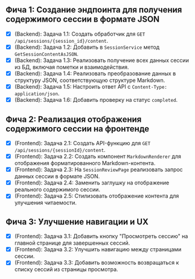 ## Фича 1: Создание эндпоинта для получения содержимого сессии в формате JSON

- [x] (Backend): Задача 1.1: Создать обработчик для `GET /api/sessions/{session_id}/content`.
- [x] (Backend): Задача 1.2: Добавить в `SessionService` метод `GetSessionContentAsJSON`.
- [x] (Backend): Задача 1.3: Реализовать получение всех данных сессии из БД, включая пометки и взаимодействия.
- [x] (Backend): Задача 1.4: Реализовать преобразование данных в структуру JSON, соответствующую структуре Markdown.
- [x] (Backend): Задача 1.5: Настроить ответ API с `Content-Type: application/json`.
- [x] (Backend): Задача 1.6: Добавить проверку на статус `completed`.

## Фича 2: Реализация отображения содержимого сессии на фронтенде

- [x] (Frontend): Задача 2.1: Создать API-функцию для `GET /api/sessions/{sessionId}/content`.
- [x] (Frontend): Задача 2.2: Создать компонент `MarkdownRenderer` для отображения форматированного Markdown-контента.
- [x] (Frontend): Задача 2.3: На `SessionReviewPage` реализовать запрос данных сессии в формате JSON.
- [x] (Frontend): Задача 2.4: Заменить заглушку на отображение реального содержимого сессии.
- [x] (Frontend): Задача 2.5: Стилизовать отображение контента для улучшения читаемости.

## Фича 3: Улучшение навигации и UX

- [x] (Frontend): Задача 3.1: Добавить кнопку "Просмотреть сессию" на главной странице для завершенных сессий.
- [x] (Frontend): Задача 3.2: Улучшить навигацию между страницами сессии.
- [x] (Frontend): Задача 3.3: Добавить возможность возвращаться к списку сессий из страницы просмотра.